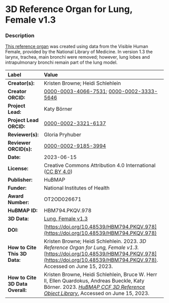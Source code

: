 # 3D Reference Organ for Lung, Female v1.3

### Description
[This reference organ](https://hubmapconsortium.github.io/ccf/pages/ccf-3d-reference-library.html) was created using data from the Visible Human Female, provided by the National Library of Medicine. In version 1.3 the larynx, trachea, main bronchi were removed; however, lung lobes and intrapulmonary bronchi remain part of the lung model.

| Label | Value |
| :------------- |:-------------|
| **Creator(s):** | Kristen Browne; Heidi Schlehlein |
| **Creator ORCID:** | [0000-0003-4066-7531](https://orcid.org/0000-0003-4066-7531); [0000-0002-3333-5646](https://orcid.org/0000-0002-3333-5646)|
| **Project Lead:** | Katy B&ouml;rner |
| **Project Lead ORCID:** | [0000-0002-3321-6137](https://orcid.org/0000-0002-3321-6137) |
| **Reviewer(s):** | Gloria Pryhuber |
| **Reviewer ORCID(s):** |[0000-0002-9185-3994](https://doi.org/10.5072/0000-0002-9185-3994)|
| **Date:** | 2023-06-15 |
| **License:** | Creative Commons Attribution 4.0 International ([CC BY 4.0](https://creativecommons.org/licenses/by/4.0/)) |
| **Publisher:** | HuBMAP |
| **Funder:** | National Institutes of Health |
| **Award Number:** | OT2OD026671 |
| **HuBMAP ID:** | HBM794.PKQV.978 |
| **3D Data:** | [Lung, Female v1.3](https://hubmapconsortium.github.io/ccf-releases/v1.4/models/3d-vh-f-lung.glb) |
| **DOI:** | [https://doi.org/10.48539/HBM794.PKQV.978](https://doi.org/10.48539/HBM794.PKQV.978) |
| **How to Cite This 3D Data:** |  Kristen Browne; Heidi Schlehlein. 2023. *3D Reference Organ for Lung, Female v1.3.* [https://doi.org/10.48539/HBM794.PKQV.978](https://doi.org/10.48539/HBM794.PKQV.978). Accessed on June 15, 2023. |
| **How to Cite 3D Data Overall:** | Kristen Browne, Heidi Schlehlein, Bruce W. Herr II, Ellen Quardokus, Andreas Bueckle, Katy B&ouml;rner. 2023. [*HuBMAP CCF 3D Reference Object Library*.](https://humanatlas.io/3d-reference-library) Accessed on June 15, 2023. | 
